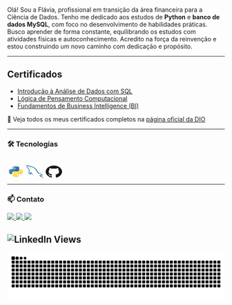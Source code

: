 ### 
Olá! Sou a Flávia, profissional em transição da área financeira para a Ciência de Dados. Tenho me dedicado aos estudos de **Python** e **banco de dados MySQL**, com foco no desenvolvimento de habilidades práticas. Busco aprender de forma constante, equilibrando os estudos com atividades físicas e autoconhecimento. Acredito na força da reinvenção e estou construindo um novo caminho com dedicação e propósito.

---

##  Certificados 

- [Introdução à Análise de Dados com SQL](https://hermes.dio.me/certificates/FOLUJGWR.pdf)
- [Lógica de Pensamento Computacional](https://hermes.dio.me/certificates/1TFH7WSW.pdf)
- [Fundamentos de Business Intelligence (BI)](https://hermes.dio.me/certificates/623KDUOS.pdf)

📂 Veja todos os meus certificados completos na [página oficial da DIO](https://web.dio.me/certificates)

---

### 🛠️ Tecnologias

<div style="display: inline_block"><br>
  <img align="center" alt="Python" height="30" width="40" src="https://raw.githubusercontent.com/devicons/devicon/master/icons/python/python-original.svg">
  <img align="center" alt="MySQL" height="30" width="40" src="https://raw.githubusercontent.com/devicons/devicon/master/icons/mysql/mysql-original.svg">
  <img align="center" alt="github" height="30" width="40" src="https://raw.githubusercontent.com/devicons/devicon/master/icons/github/github-original.svg">
    
</div>

---

### 📫 Contato

<div> 
  <a href="https://www.linkedin.com/in/lflaviaaraujo" target="_blank">
    <img src="https://img.shields.io/badge/-LinkedIn-%230077B5?style=for-the-badge&logo=linkedin&logoColor=white">
  </a> 
  <a href="mailto:lflavia.araujo@gmail.com">
    <img src="https://img.shields.io/badge/-Gmail-%23333?style=for-the-badge&logo=gmail&logoColor=white">
  </a>
  <a href="https://wa.me/551199146109" target="_blank">
    <img src="https://img.shields.io/badge/-WhatsApp-%2325D366?style=for-the-badge&logo=whatsapp&logoColor=white">
  </a>
</div>

![LinkedIn Views](https://img.shields.io/badge/LinkedIn-100k%2B%20views-blue?logo=linkedin)
---
<div>
  
![snake gif](https://github.com/Flavia116/Flavia116/blob/output/github-contribution-grid-snake.svg)
  </div>
<!---
Flavia116/Flavia116 is a ✨ special ✨ repository because its `README.md` (this file) appears on your GitHub profile.
You can click the Preview link to take a look at your changes.
--->
